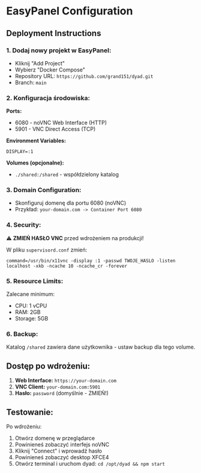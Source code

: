 # EasyPanel Configuration

## Deployment Instructions

### 1. Dodaj nowy projekt w EasyPanel:
- Kliknij "Add Project"
- Wybierz "Docker Compose"
- Repository URL: `https://github.com/grand151/dyad.git`
- Branch: `main`

### 2. Konfiguracja środowiska:

**Ports:**
- 6080 - noVNC Web Interface (HTTP)
- 5901 - VNC Direct Access (TCP)

**Environment Variables:**
```
DISPLAY=:1
```

**Volumes (opcjonalne):**
- `./shared:/shared` - współdzielony katalog

### 3. Domain Configuration:
- Skonfiguruj domenę dla portu 6080 (noVNC)
- Przykład: `your-domain.com -> Container Port 6080`

### 4. Security:
⚠️ **ZMIEŃ HASŁO VNC** przed wdrożeniem na produkcji!

W pliku `supervisord.conf` zmień:
```
command=/usr/bin/x11vnc -display :1 -passwd TWOJE_HASLO -listen localhost -xkb -ncache 10 -ncache_cr -forever
```

### 5. Resource Limits:
Zalecane minimum:
- CPU: 1 vCPU
- RAM: 2GB
- Storage: 5GB

### 6. Backup:
Katalog `/shared` zawiera dane użytkownika - ustaw backup dla tego volume.

## Dostęp po wdrożeniu:

1. **Web Interface:** `https://your-domain.com`
2. **VNC Client:** `your-domain.com:5901`
3. **Hasło:** `password` (domyślnie - ZMIEŃ!)

## Testowanie:

Po wdrożeniu:
1. Otwórz domenę w przeglądarce
2. Powinieneś zobaczyć interfejs noVNC
3. Kliknij "Connect" i wprowadź hasło
4. Powinieneś zobaczyć desktop XFCE4
5. Otwórz terminal i uruchom dyad: `cd /opt/dyad && npm start`

